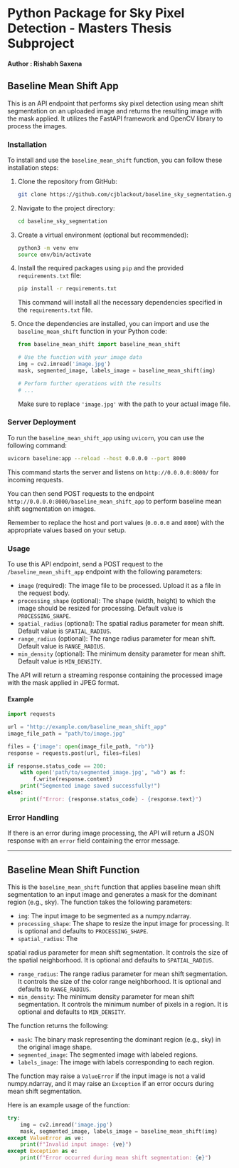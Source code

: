 # Python Package for Sky Pixel Detection - Masters Thesis Subproject

#### Author : Rishabh Saxena

## Baseline Mean Shift App

This is an API endpoint that performs sky pixel detection using mean shift segmentation on an uploaded image and returns the resulting image with the mask applied. It utilizes the FastAPI framework and OpenCV library to process the images.

### Installation

To install and use the `baseline_mean_shift` function, you can follow these installation steps:

1. Clone the repository from GitHub:

   ```bash
   git clone https://github.com/cjblackout/baseline_sky_segmentation.git
   ```

2. Navigate to the project directory:

   ```bash
   cd baseline_sky_segmentation
   ```

3. Create a virtual environment (optional but recommended):

   ```bash
   python3 -m venv env
   source env/bin/activate
   ```

4. Install the required packages using `pip` and the provided `requirements.txt` file:

   ```bash
   pip install -r requirements.txt
   ```

   This command will install all the necessary dependencies specified in the `requirements.txt` file.

5. Once the dependencies are installed, you can import and use the `baseline_mean_shift` function in your Python code:

   ```python
   from baseline_mean_shift import baseline_mean_shift

   # Use the function with your image data
   img = cv2.imread('image.jpg')
   mask, segmented_image, labels_image = baseline_mean_shift(img)

   # Perform further operations with the results
   # ...
   ```

   Make sure to replace `'image.jpg'` with the path to your actual image file.

### Server Deployment

To run the `baseline_mean_shift_app` using `uvicorn`, you can use the following command:

```bash
uvicorn baseline:app --reload --host 0.0.0.0 --port 8000
```

This command starts the server and listens on `http://0.0.0.0:8000/` for incoming requests.

You can then send POST requests to the endpoint `http://0.0.0.0:8000/baseline_mean_shift_app` to perform baseline mean shift segmentation on images.

Remember to replace the host and port values (`0.0.0.0` and `8000`) with the appropriate values based on your setup.

### Usage

To use this API endpoint, send a POST request to the `/baseline_mean_shift_app` endpoint with the following parameters:

- `image` (required): The image file to be processed. Upload it as a file in the request body.
- `processing_shape` (optional): The shape (width, height) to which the image should be resized for processing. Default value is `PROCESSING_SHAPE`.
- `spatial_radius` (optional): The spatial radius parameter for mean shift. Default value is `SPATIAL_RADIUS`.
- `range_radius` (optional): The range radius parameter for mean shift. Default value is `RANGE_RADIUS`.
- `min_density` (optional): The minimum density parameter for mean shift. Default value is `MIN_DENSITY`.

The API will return a streaming response containing the processed image with the mask applied in JPEG format.

#### Example

```python
import requests

url = "http://example.com/baseline_mean_shift_app"
image_file_path = "path/to/image.jpg"

files = {'image': open(image_file_path, "rb")}
response = requests.post(url, files=files)

if response.status_code == 200:
    with open('path/to/segmented_image.jpg', "wb") as f:
        f.write(response.content)
    print("Segmented image saved successfully!")
else:
    print(f"Error: {response.status_code} - {response.text}")
```

### Error Handling

If there is an error during image processing, the API will return a JSON response with an `error` field containing the error message.

---

## Baseline Mean Shift Function

This is the `baseline_mean_shift` function that applies baseline mean shift segmentation to an input image and generates a mask for the dominant region (e.g., sky). The function takes the following parameters:

- `img`: The input image to be segmented as a numpy.ndarray.
- `processing_shape`: The shape to resize the input image for processing. It is optional and defaults to `PROCESSING_SHAPE`.
- `spatial_radius`: The

 spatial radius parameter for mean shift segmentation. It controls the size of the spatial neighborhood. It is optional and defaults to `SPATIAL_RADIUS`.
- `range_radius`: The range radius parameter for mean shift segmentation. It controls the size of the color range neighborhood. It is optional and defaults to `RANGE_RADIUS`.
- `min_density`: The minimum density parameter for mean shift segmentation. It controls the minimum number of pixels in a region. It is optional and defaults to `MIN_DENSITY`.

The function returns the following:

- `mask`: The binary mask representing the dominant region (e.g., sky) in the original image shape.
- `segmented_image`: The segmented image with labeled regions.
- `labels_image`: The image with labels corresponding to each region.

The function may raise a `ValueError` if the input image is not a valid numpy.ndarray, and it may raise an `Exception` if an error occurs during mean shift segmentation.

Here is an example usage of the function:

```python
try:
    img = cv2.imread('image.jpg')
    mask, segmented_image, labels_image = baseline_mean_shift(img)
except ValueError as ve:
    print(f"Invalid input image: {ve}")
except Exception as e:
    print(f"Error occurred during mean shift segmentation: {e}")
```